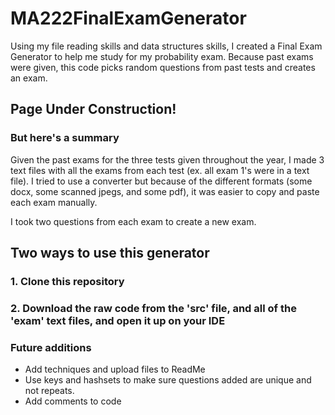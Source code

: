 # MA222FinalExamGenerator
Using my file reading skills and data structures skills, I created a Final Exam Generator to help me study for my probability exam. Because past exams were given, this code picks random questions from past tests and creates an exam. 

## Page Under Construction!
### But here's a summary

Given the past exams for the three tests given throughout the year, I made 3 text files with all the exams from each test (ex. all exam 1's were in a text file). I tried to use a converter but because of the different formats (some docx, some scanned jpegs, and some pdf), it was easier to copy and paste each exam manually. 

I took two questions from each exam to create a new exam. 

## Two ways to use this generator 
### 1. Clone this repository 

### 2. Download the raw code from the 'src' file, and all of the 'exam' text files, and open it up on your IDE

### Future additions
- Add techniques and upload files to ReadMe
- Use keys and hashsets to make sure questions added are unique and not repeats.
- Add comments to code
